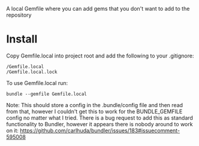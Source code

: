 A local Gemfile where you can add gems that you don't want to add to the repository

# Install

Copy Gemfile.local into project root and add the following to your .gitignore:

	/Gemfile.local
	/Gemfile.local.lock

To use Gemfile.local run:

	bundle --gemfile Gemfile.local

Note: This should store a config in the .bundle/config file and then read from that, however I couldn't get this to work for the BUNDLE_GEMFILE config no matter what I tried. There is a bug request to add this as standard functionality to Bundler, however it appears there is nobody around to work on it:
https://github.com/carlhuda/bundler/issues/183#issuecomment-595008 